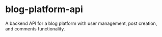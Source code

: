 # blog-platform-api
A backend API for a blog platform with user management, post creation, and comments functionality.
